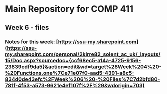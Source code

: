 # Main Repository for COMP 411 
## Week 6 - files
### Notes for this week: [https://ssu-my.sharepoint.com](https://ssu-my.sharepoint.com/personal/2kirre82_solent_ac_uk/_layouts/15/Doc.aspx?sourcedoc={ccf68ec5-a14a-4725-9156-23839cdf9da5}&action=edit&wd=target%28Week%204%20-%20Functions.one%7Ce71e07f0-aad5-4391-a8c5-834d0de43efc%2FWeek%206%20-%20Files%7C7d2bfd80-781f-4f53-a573-9621e4ef107f%2F%29&wdorigin=703)
